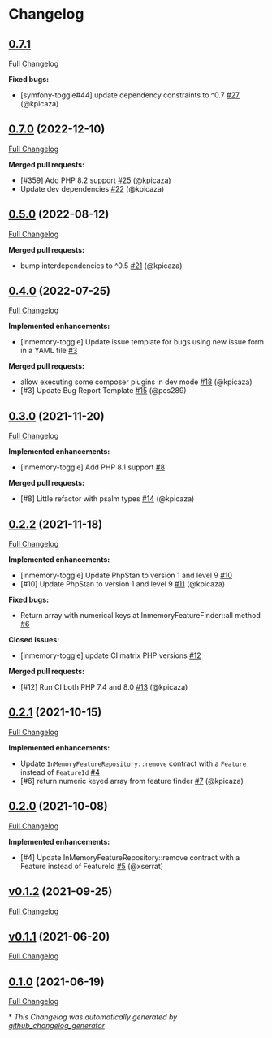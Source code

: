 # Changelog

## [0.7.1](https://github.com/pheature-flags/inmemory-toggle/tree/0.7.1)

[Full Changelog](https://github.com/pheature-flags/inmemory-toggle/compare/0.7.0...0.7.1)

**Fixed bugs:**

- \[symfony-toggle\#44\] update dependency constraints to ^0.7 [\#27](https://github.com/pheature-flags/inmemory-toggle/pull/27) (@kpicaza)

## [0.7.0](https://github.com/pheature-flags/inmemory-toggle/tree/0.7.0) (2022-12-10)

[Full Changelog](https://github.com/pheature-flags/inmemory-toggle/compare/0.5.0...0.7.0)

**Merged pull requests:**

- \[\#359\] Add PHP 8.2 support [\#25](https://github.com/pheature-flags/inmemory-toggle/pull/25) (@kpicaza)
- Update dev dependencies [\#22](https://github.com/pheature-flags/inmemory-toggle/pull/22) (@kpicaza)

## [0.5.0](https://github.com/pheature-flags/inmemory-toggle/tree/0.5.0) (2022-08-12)

[Full Changelog](https://github.com/pheature-flags/inmemory-toggle/compare/0.4.0...0.5.0)

**Merged pull requests:**

- bump interdependencies to ^0.5 [\#21](https://github.com/pheature-flags/inmemory-toggle/pull/21) (@kpicaza)

## [0.4.0](https://github.com/pheature-flags/inmemory-toggle/tree/0.4.0) (2022-07-25)

[Full Changelog](https://github.com/pheature-flags/inmemory-toggle/compare/0.3.0...0.4.0)

**Implemented enhancements:**

- \[inmemory-toggle\] Update issue template for bugs using new issue form in a YAML file [\#3](https://github.com/pheature-flags/inmemory-toggle/issues/3)

**Merged pull requests:**

- allow executing some composer plugins in dev mode [\#18](https://github.com/pheature-flags/inmemory-toggle/pull/18) (@kpicaza)
- \[\#3\] Update Bug Report Template [\#15](https://github.com/pheature-flags/inmemory-toggle/pull/15) (@pcs289)

## [0.3.0](https://github.com/pheature-flags/inmemory-toggle/tree/0.3.0) (2021-11-20)

[Full Changelog](https://github.com/pheature-flags/inmemory-toggle/compare/0.2.2...0.3.0)

**Implemented enhancements:**

- \[inmemory-toggle\] Add PHP 8.1 support [\#8](https://github.com/pheature-flags/inmemory-toggle/issues/8)

**Merged pull requests:**

- \[\#8\] Little refactor with psalm types [\#14](https://github.com/pheature-flags/inmemory-toggle/pull/14) (@kpicaza)

## [0.2.2](https://github.com/pheature-flags/inmemory-toggle/tree/0.2.2) (2021-11-18)

[Full Changelog](https://github.com/pheature-flags/inmemory-toggle/compare/0.2.1...0.2.2)

**Implemented enhancements:**

- \[inmemory-toggle\] Update PhpStan to version 1 and level 9 [\#10](https://github.com/pheature-flags/inmemory-toggle/issues/10)
- \[\#10\] Update PhpStan to version 1 and level 9 [\#11](https://github.com/pheature-flags/inmemory-toggle/pull/11) (@kpicaza)

**Fixed bugs:**

- Return array with numerical keys at InmemoryFeatureFinder::all method [\#6](https://github.com/pheature-flags/inmemory-toggle/issues/6)

**Closed issues:**

- \[inmemory-toggle\] update CI matrix PHP versions [\#12](https://github.com/pheature-flags/inmemory-toggle/issues/12)

**Merged pull requests:**

- \[\#12\] Run CI both PHP 7.4 and 8.0 [\#13](https://github.com/pheature-flags/inmemory-toggle/pull/13) (@kpicaza)

## [0.2.1](https://github.com/pheature-flags/inmemory-toggle/tree/0.2.1) (2021-10-15)

[Full Changelog](https://github.com/pheature-flags/inmemory-toggle/compare/0.2.0...0.2.1)

**Implemented enhancements:**

- Update `InMemoryFeatureRepository::remove` contract with a `Feature` instead of `FeatureId` [\#4](https://github.com/pheature-flags/inmemory-toggle/issues/4)
- \[\#6\] return numeric keyed array from feature finder [\#7](https://github.com/pheature-flags/inmemory-toggle/pull/7) (@kpicaza)

## [0.2.0](https://github.com/pheature-flags/inmemory-toggle/tree/0.2.0) (2021-10-08)

[Full Changelog](https://github.com/pheature-flags/inmemory-toggle/compare/v0.1.2...0.2.0)

**Implemented enhancements:**

- \[\#4\] Update InMemoryFeatureRepository::remove contract with a Feature instead of FeatureId [\#5](https://github.com/pheature-flags/inmemory-toggle/pull/5) (@xserrat)

## [v0.1.2](https://github.com/pheature-flags/inmemory-toggle/tree/v0.1.2) (2021-09-25)

[Full Changelog](https://github.com/pheature-flags/inmemory-toggle/compare/v0.1.1...v0.1.2)

## [v0.1.1](https://github.com/pheature-flags/inmemory-toggle/tree/v0.1.1) (2021-06-20)

[Full Changelog](https://github.com/pheature-flags/inmemory-toggle/compare/0.1.0...v0.1.1)

## [0.1.0](https://github.com/pheature-flags/inmemory-toggle/tree/0.1.0) (2021-06-19)

[Full Changelog](https://github.com/pheature-flags/inmemory-toggle/compare/0209e1ad785ad50b4685acef5f2a36b3da81c438...0.1.0)



\* *This Changelog was automatically generated by [github_changelog_generator](https://github.com/github-changelog-generator/github-changelog-generator)*
